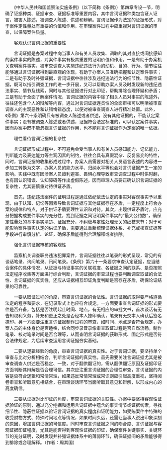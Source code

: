 　　《中华人民共和国监察法实施条例》（以下简称《条例》）第四章专设一节，明确了证据种类、证据审查、证据标准等重要内容，其中言词证据种类包含证人证言，被害人陈述，被调查人陈述、供述和辩解。言词证据作为法定的证据形式，对于案件定性量处有重要的价值和作用，在审理案件过程中应重视对言词证据的审查，以保障案件质量。

　　客观认识言词证据的重要性

　　言词证据是办案过程中向当事人和有关人员收集、调取的其对直接或间接感知的案件事实的陈述，对案件事实有极其重要的证明价值和作用。一是有助于办案机关查明案件事实，被审查调查人实施违纪违法行为的动机、目的、行为、情节往往能够通过言词证据得到最直观的体现，有助于办案人员准确把握和认定案件事实；二是有助于及时补强证据，言词证据中往往涉及违纪违法行为的细节性、隐蔽性证据，既可以指引调查工作的进一步开展，又可以帮助办案人员及时发现新的违纪违法事实、情节及线索，同时与其他证据进行对比印证，帮助排除合理怀疑和矛盾；三是有助于全面了解案件情况，言词证据的内容中除了相关人员对事实的陈述外，往往还包含个人的辩解等内容，通过对言词证据连贯性的全面审核可以明晰被审查调查人的主观恶性和认错悔错态度，以便对被审查调查人进行精准处置。此外，《条例》第六十条明确只有被调查人陈述或者供述，没有其他证据的，不能认定案件事实；没有被调查人陈述或者供述，证据符合法定标准的，可以认定案件事实，因而办案中既不能忽视言词证据的作用，也不能将言词证据作为定案的唯一依据。

　　理性看待言词证据的复杂性

　　言词证据形成过程中，不可避免会受当事人和有关人员感知能力、记忆能力、判断能力及表达能力等主观因素的制约，往往会具有真假混杂、反复易变的特性，同时，言词证据的收集形成过程中，办案人员需要对相关人员语言表述的内容进一步加工转换为文字，办案人员的能力水平、归纳水平等也会对言词证据产生一定的影响。实践中既有因涉案人员趋利避害、畏惧心理导致审查调查过程中时供时翻，也有因认识错误、认知障碍等作出虚假陈述，因而审理人员要正确认识言词证据的复杂性，尤其要慎重对待供证矛盾。

　　首先，违纪违法案件的证明过程是通过依纪依法认定的事实对客观事实予以重现，由于认知、记忆等因素导致言词证据与其他证据存在矛盾，一定程度上符合办案的规律和特点，对于供证矛盾要理性认识和对待。其次，出现供证矛盾时，应充分把握构成要件事实的充分性，找到证据之间证明案件事实的“最大公约数”，确保定性量处的基本事实清楚、证据充分，不纠缠与定性处理无关的细枝末节；对于可能影响案件事实认定的供证矛盾，需要通过重新梳理证据体系、补充或核查证据等手段进行审慎分析、论证，确保矛盾能得到合理解释或者排除。

　　强化言词证据审核的客观性

　　监察机关调查职务违法犯罪案件，言词证据往往以笔录的形式呈现，常见的有谈话笔录、询问笔录、讯问笔录。《条例》第六十一条要求审查认定证据，应当结合案件的具体情况，从证据与待证事实的关联程度、各证据之间的联系、是否按照法定程序收集等方面进行综合判断，言词证据的审查过程也要判断调查取证的合法性、言词证据的真实性，还应从证据相互印证角度判断是否存在矛盾，确保论证结果的可靠性。

　　一要从取证过程的角度，审查言词证据的合法性。言词证据的取得要严格遵循法定的程序和要求，在记录形式上也应符合规定。一方面要审查言词证据的形式要件是否齐备，包括是否注明起止时间、地点，有无相应的审批文书，首次谈话有无告知权利义务，补充和更正之处是否经本人捺印确认，笔录有无交本人确认后签名捺印。另一方面要注重言词证据制作过程的审查，如时间、地点是否符合规定，办案人员的主体身份是否适格，结合同步录音录像审查取证过程是否自然流畅，制作笔录、核对笔录时间是否合理等，从而查明言词证据的获取形式、固定形式是否符合法律规定，为后续审查运用言词证据夯实基础。

　　二要从逻辑经验的角度，审查言词证据的真实性。对于言词证据，要坚持单个审查与比对分析相结合，判断言词证据的真实性。首先需要关注言词证据尤其是被审查调查人供述是否稳定、一致，对于翻供翻证的，需从翻供翻证原因及证据印证方面判断其辩解是否合理可信。其次应注重言词证据的合理性审查，言词证据的内容是否符合逻辑和常情常理，如果违反常情常理或常识则应引起高度重视，坚持阅卷审查和听取意见相结合，在审理谈话环节当面听取其意见和辩解，以形成内心的高度确信。

　　三要从证据对比印证的角度，审查言词证据的关联性。办案中要坚持客观性证据验证的原则，通过充分挖掘和运用言词证据中蕴含的事实情节或证据线索，寻找细节性、隐蔽性证据以验证言词证据的真实程度和证明能力，如受贿案件中特殊的收受财物方式、特殊时间地点等情况，如果时间久远，还需让当事人说出印象深刻的原因，增加言词证据的可信度。同时审查言词证据之间的吻合度、言词证据与客观证据印证程度，尤其是能否得到客观性证据的印证，确保案件关键事实、关键环节的充分证明，及时发现并补强证据体系中的薄弱环节，确保证据间的矛盾能够得到排除或合理解释。（作者：周其国）